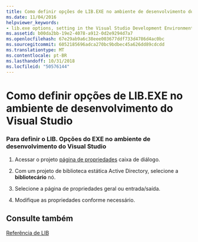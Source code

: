 ```yaml
---
title: Como definir opções de LIB.EXE no ambiente de desenvolvimento do Visual Studio
ms.date: 11/04/2016
helpviewer_keywords:
- lib.exe options, setting in the Visual Studio Development Environment
ms.assetid: b00da2bb-19e2-4078-a912-0d2e9294d7a7
ms.openlocfilehash: 67e29ab9a6c38eee003677ddf733d4786d4ac0bc
ms.sourcegitcommit: 6052185696adca270bc9bdbec45a626dd89cdcdd
ms.translationtype: MT
ms.contentlocale: pt-BR
ms.lasthandoff: 10/31/2018
ms.locfileid: "50576144"
---
```

# <a name="how-to-set-libexe-options-in-the-visual-studio-development-environment"></a>Como definir opções de LIB.EXE no ambiente de desenvolvimento do Visual Studio

### <a name="to-set-libexe-options-in-the-visual-studio-development-environment"></a>Para definir o LIB. Opções do EXE no ambiente de desenvolvimento do Visual Studio

1. Acessar o projeto [página de propriedades](../../ide/working-with-project-properties.md) caixa de diálogo.

1. Com um projeto de biblioteca estática Active Directory, selecione a **bibliotecário** nó.

1. Selecione a página de propriedades geral ou entrada/saída.

1. Modifique as propriedades conforme necessário.

## <a name="see-also"></a>Consulte também

[Referência de LIB](../../build/reference/lib-reference.md)